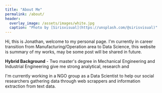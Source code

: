 ```yaml
---
title: "About Me"
permalink: /about/
header:
  overlay_image: /assets/images/white.jpg
  caption: "Photo by [Sirisvisual](https://unsplash.com/@sirisvisual)"
---
```

 Hi, this is Jonathan, welcome to my personal page. I'm currently in career transition from Manufacturing/Operation area to Data Science, this website is summary of my works, may be some post will be shared in future.
 
 __Hybrid Background__ - Two master's degree in Mechanical Engineering and Industrial Engineering give me strong analytical, research and 
 
 I'm currently working in a NGO group as a Data Scientist to help our social researchers gathering data through web scrappers and information extraction from text data.
 

 
 
 
 
 